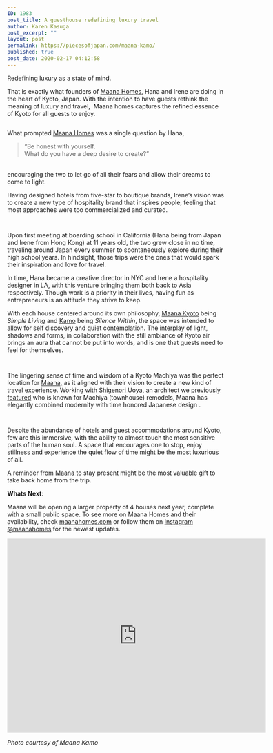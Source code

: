```yaml
---
ID: 1983
post_title: A guesthouse redefining luxury travel
author: Karen Kasuga
post_excerpt: ""
layout: post
permalink: https://piecesofjapan.com/maana-kamo/
published: true
post_date: 2020-02-17 04:12:58
---
```

<!-- wp:paragraph -->
<p>Redefining luxury as a state of mind.</p>
<!-- /wp:paragraph -->

<!-- wp:paragraph -->
<p>That is exactly what founders of <a rel="noreferrer noopener" href="https://www.maanahomes.com/" target="_blank">Maana Homes</a>, Hana and Irene are doing in the heart of Kyoto, Japan. With the intention to have guests rethink the meaning of luxury and travel,&nbsp; Maana homes captures the refined essence of Kyoto for all guests to enjoy.</p>
<!-- /wp:paragraph -->

<!-- wp:image {"id":1986,"sizeSlug":"large"} -->
<figure class="wp-block-image size-large"><img src="https://piecesofjapan.com/wp-content/uploads/2020/02/maana_post01-1-686x1024.jpg" alt="" class="wp-image-1986"/></figure>
<!-- /wp:image -->

<!-- wp:paragraph -->
<p>What prompted <a href="https://www.maanahomes.com/">Maana Homes</a> was a single question by Hana,&nbsp; </p>
<!-- /wp:paragraph -->

<!-- wp:quote -->
<blockquote class="wp-block-quote"><p>  “Be honest with yourself. <br>What do you have a deep desire to create?”&nbsp;</p></blockquote>
<!-- /wp:quote -->

<!-- wp:paragraph -->
<p><br>encouraging the two to let go of all their fears and allow their dreams to come to light.</p>
<!-- /wp:paragraph -->

<!-- wp:paragraph -->
<p>Having designed hotels from five-star to boutique brands, Irene’s vision was to create a new type of hospitality brand that inspires people, feeling that most approaches were too commercialized and curated.&nbsp;</p>
<!-- /wp:paragraph -->

<!-- wp:image {"id":1979,"sizeSlug":"large"} -->
<figure class="wp-block-image size-large"><img src="https://piecesofjapan.com/wp-content/uploads/2020/02/maana_post02-1.jpg" alt="" class="wp-image-1979"/></figure>
<!-- /wp:image -->

<!-- wp:image {"id":1976,"sizeSlug":"large"} -->
<figure class="wp-block-image size-large"><img src="https://piecesofjapan.com/wp-content/uploads/2020/02/maana_post05.jpg" alt="" class="wp-image-1976"/></figure>
<!-- /wp:image -->

<!-- wp:paragraph -->
<p>Upon first meeting at boarding school in California (Hana being from Japan and Irene from Hong Kong) at 11 years old, the two grew close in no time, traveling around Japan every summer to spontaneously explore during their high school years. In hindsight, those trips were the ones that would spark their inspiration and love for travel.&nbsp;</p>
<!-- /wp:paragraph -->

<!-- wp:paragraph -->
<p>In time, Hana became a creative director in NYC and Irene a hospitality designer in LA, with this venture bringing them both back to Asia respectively. Though work is a priority in their lives, having fun as entrepreneurs is an attitude they strive to keep.</p>
<!-- /wp:paragraph -->

<!-- wp:paragraph -->
<p>With each house centered around its own philosophy, <a rel="noreferrer noopener" href="https://www.maanahomes.com/kyotooverview" target="_blank">Maana Kyoto</a> being <em>Simple Living</em> and <a rel="noreferrer noopener" href="https://www.maanahomes.com/kamooverview" target="_blank">Kamo</a> being<em> Silence Within</em>, the space was intended to allow for self discovery and quiet contemplation. The interplay of light, shadows and forms, in collaboration with the still ambiance of Kyoto air brings an aura that cannot be put into words, and is one that guests need to feel for themselves.&nbsp;</p>
<!-- /wp:paragraph -->

<!-- wp:image {"id":1988,"sizeSlug":"large"} -->
<figure class="wp-block-image size-large"><img src="https://piecesofjapan.com/wp-content/uploads/2020/02/maana_post03-1.jpg" alt="" class="wp-image-1988"/></figure>
<!-- /wp:image -->

<!-- wp:image {"id":1990,"sizeSlug":"large"} -->
<figure class="wp-block-image size-large"><img src="https://piecesofjapan.com/wp-content/uploads/2020/02/maana_post04-1-686x1024.jpg" alt="" class="wp-image-1990"/></figure>
<!-- /wp:image -->

<!-- wp:paragraph -->
<p>The lingering sense of time and wisdom of a Kyoto Machiya was the perfect location for <a rel="noreferrer noopener" href="https://www.maanahomes.com/about" target="_blank">Maana,</a> as it aligned with their vision to create a new kind of travel experience. Working with <a rel="noreferrer noopener" href="https://piecesofjapan.com/uoya/" target="_blank">Shigenori Uoya</a>, an architect we <a rel="noreferrer noopener" href="https://piecesofjapan.com/uoya/" target="_blank">previously featured</a> who is known for Machiya (townhouse) remodels, Maana has elegantly combined modernity with time honored Japanese design .&nbsp;</p>
<!-- /wp:paragraph -->

<!-- wp:image {"id":1977,"sizeSlug":"large"} -->
<figure class="wp-block-image size-large"><img src="https://piecesofjapan.com/wp-content/uploads/2020/02/maana_post06.jpg" alt="" class="wp-image-1977"/></figure>
<!-- /wp:image -->

<!-- wp:image {"id":1978,"sizeSlug":"large"} -->
<figure class="wp-block-image size-large"><img src="https://piecesofjapan.com/wp-content/uploads/2020/02/maana_post07.jpg" alt="" class="wp-image-1978"/></figure>
<!-- /wp:image -->

<!-- wp:paragraph -->
<p>Despite the abundance of hotels and guest accommodations around Kyoto, few are this immersive, with the ability to almost touch the most sensitive parts of the human soul. A space that encourages one to stop, enjoy stillness and experience the quiet flow of time might be the most luxurious of all.&nbsp;</p>
<!-- /wp:paragraph -->

<!-- wp:paragraph -->
<p>A reminder from <a rel="noreferrer noopener" href="https://www.maanahomes.com/kamooverview" target="_blank">Maana </a> to stay present might be the most valuable gift to take back home from the trip.&nbsp;</p>
<!-- /wp:paragraph -->

<!-- wp:paragraph -->
<p><strong>Whats Next</strong>:</p>
<!-- /wp:paragraph -->

<!-- wp:paragraph -->
<p>Maana will be opening a larger property of 4 houses next year, complete with a small public space. To see more on Maana Homes and their availability, check <a rel="noreferrer noopener" href="https://www.maanahomes.com/" target="_blank">maanahomes.com</a> or follow them on <a rel="noreferrer noopener" href="https://www.instagram.com/maanahomes/" target="_blank">Instagram @maanahomes</a> for the newest updates. </p>
<!-- /wp:paragraph -->

<!-- wp:html -->
<iframe src="https://www.google.com/maps/embed?pb=!1m18!1m12!1m3!1d3268.5484010313207!2d135.76600651561247!3d34.99297488036045!2m3!1f0!2f0!3f0!3m2!1i1024!2i768!4f13.1!3m3!1m2!1s0x60010986da4d71f1%3A0x4ce48930b5935085!2sMaana%20Kamo!5e0!3m2!1sen!2sus!4v1581662453312!5m2!1sen!2sus" width="600" height="450" frameborder="0" style="border:0;" allowfullscreen=""></iframe>
<!-- /wp:html -->

<!-- wp:paragraph -->
<p><em>Photo courtesy of Maana Kamo</em></p>
<!-- /wp:paragraph -->